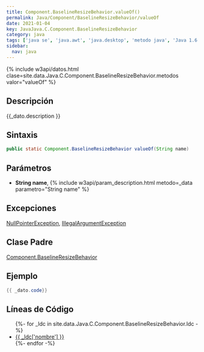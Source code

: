 ```yaml
---
title: Component.BaselineResizeBehavior.valueOf()
permalink: Java/Component/BaselineResizeBehavior/valueOf
date: 2021-01-04
key: JavaJava.C.Component.BaselineResizeBehavior
category: java
tags: ['java se', 'java.awt', 'java.desktop', 'metodo java', 'Java 1.6']
sidebar: 
  nav: java
---
```


{% include w3api/datos.html clase=site.data.Java.C.Component.BaselineResizeBehavior.metodos valor="valueOf" %}

## Descripción
{{_dato.description }}

## Sintaxis
~~~java
public static Component.BaselineResizeBehavior valueOf(String name)
~~~

## Parámetros
* **String name**,  {% include w3api/param_description.html metodo=_data parametro="String name" %}

## Excepciones
[NullPointerException](/Java/NullPointerException/), [IllegalArgumentException](/Java/IllegalArgumentException/)

## Clase Padre
[Component.BaselineResizeBehavior](/Java/Component/BaselineResizeBehavior/)

## Ejemplo
~~~java
{{ _dato.code}}
~~~

## Líneas de Código
<ul>
{%- for _ldc in site.data.Java.C.Component.BaselineResizeBehavior.ldc -%}
   <li>
       <a href="{{_ldc['url'] }}">{{ _ldc['nombre'] }}</a>
   </li>
{%- endfor -%}
</ul>
